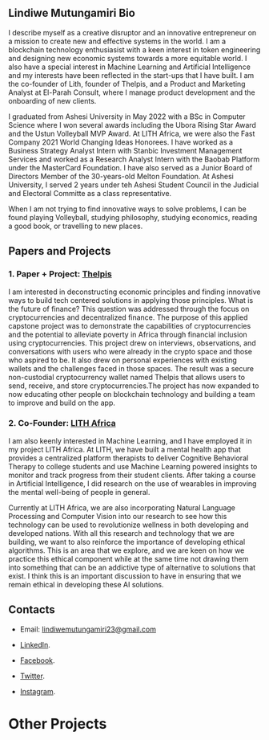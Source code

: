 ## Lindiwe Mutungamiri Bio

I describe myself as a creative disruptor and an innovative entrepreneur on a mission to create new and effective systems in the world. I am a blockchain technology enthusiasist with a keen interest in token engineering and designing new economic systems towards a more equitable world. I also have a special interest in Machine Learning and Artificial Intelligence and my interests have been reflected in the start-ups that I have built. I am the co-founder of Lith, founder of Thelpis, and a Product and Marketing Analyst at El-Parah Consult, where I manage product development and the onboarding of new clients.

I graduated from Ashesi University in May 2022 with a BSc in Computer Science where I won several awards including the Ubora Rising Star Award and the Ustun Volleyball MVP Award. At LITH Africa, we were also the Fast Company 2021 World Changing Ideas Honorees. I have worked as a Business Strategy Analyst Intern with Stanbic Investment Management Services and worked as a Research Analyst Intern with the Baobab Platform under the MasterCard Foundation. I have also served as a Junior Board of Directors Member of the 30-years-old Melton Foundation. At Ashesi University, I served 2 years under teh Ashesi Student Council in the Judicial and Electoral Committe as a class representative.

When I am not trying to find innovative ways to solve problems, I can be found playing Volleyball, studying philosophy, studying economics, reading a good book, or travelling to new places.

## Papers and Projects

### 1. Paper + Project: [Thelpis](https://drive.google.com/file/d/1kKW6fKngCCOTCNYUm24Vk9r4iWDJiWc4/view?usp=sharing)

I am interested in deconstructing economic principles and finding innovative ways to build tech centered solutions in applying those principles. What is the future of finance? This question was addressed through the focus on cryptocurrencies and decentralized finance. The purpose of this applied capstone project was to demonstrate the capabilities of cryptocurrencies and the potential to alleviate poverty in Africa through financial inclusion using cryptocurrencies. This project drew on interviews, observations, and conversations with users who were already in the crypto space and those who aspired to be. It also drew on personal experiences with existing wallets and the challenges faced in those spaces. The result was a secure non-custodial cryptocurrency wallet named Thelpis that allows users to send, receive, and store cryptocurrencies.The project has now expanded to now educating other people on blockchain technology and building a team to improve and build on the app.

### 2. Co-Founder: [LITH Africa](https://www.lithafrica.com/)

I am also keenly interested in Machine Learning, and I have employed it in my project LITH Africa. At LITH, we have built a mental health app that provides a centralized platform therapists to deliver Cognitive Behavioral Therapy to college students and use Machine Learning powered insights to monitor and track progress from their student clients. After taking a course in Artificial Intelligence, I did research on the use of wearables in improving the mental well-being of people in general.

Currently at LITH Africa, we are also incorporating Natural Language Processing and Computer Vision into our research to see how this technology can be used to revolutionize wellness in both developing and developed nations. With all this research and technology that we are building, we want to also reinforce the importance of developing ethical algorithms. This is an area that we explore, and we are keen on how we practice this ethical component while at the same time not drawing them into something that can be an addictive type of alternative to solutions that exist. I think this is an important discussion to have in ensuring that we remain ethical in developing these AI solutions.

## Contacts

- Email: lindiwemutungamiri23@gmail.com

- [LinkedIn](https://www.linkedin.com/in/lindiwe-mutungamiri-26a20a172/).

- [Facebook](https://web.facebook.com/lindiwe.mutungamiri/).

- [Twitter](https://mobile.twitter.com/linlykah/).

- [Instagram](https://www.instagram.com/being_lindiwe/).

# Other Projects
